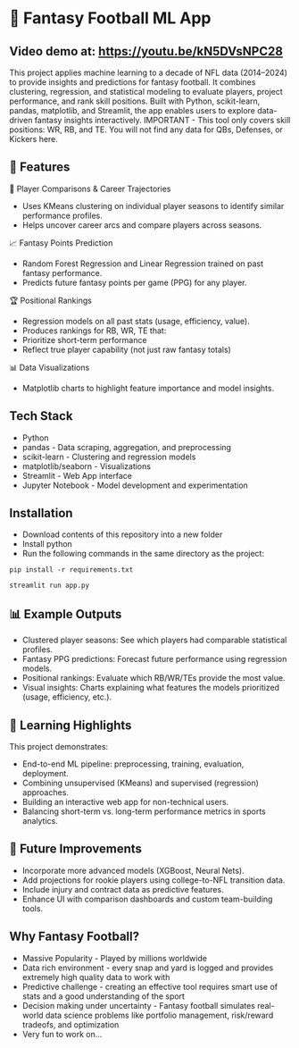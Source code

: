 # 🏈 Fantasy Football ML App
## Video demo at: https://youtu.be/kN5DVsNPC28

This project applies machine learning to a decade of NFL data (2014–2024) to provide insights and predictions for fantasy football. It combines clustering, regression, and statistical modeling to evaluate players, project performance, and rank skill positions.
Built with Python, scikit-learn, pandas, matplotlib, and Streamlit, the app enables users to explore data-driven fantasy insights interactively. IMPORTANT - This tool only covers skill positions: WR, RB, and TE. You will not find any data for QBs, Defenses, or Kickers here.

## 🚀 Features
🔎 Player Comparisons & Career Trajectories
- Uses KMeans clustering on individual player seasons to identify similar performance profiles.
- Helps uncover career arcs and compare players across seasons.

📈 Fantasy Points Prediction
- Random Forest Regression and Linear Regression trained on past fantasy performance.
- Predicts future fantasy points per game (PPG) for any player.

🏆 Positional Rankings
- Regression models on all past stats (usage, efficiency, value).
- Produces rankings for RB, WR, TE that:
- Prioritize short-term performance
- Reflect true player capability (not just raw fantasy totals)

📊 Data Visualizations
- Matplotlib charts to highlight feature importance and model insights.

## Tech Stack
- Python
- pandas - Data scraping, aggregation, and preprocessing
- scikit-learn - Clustering and regression models
- matplotlib/seaborn - Visualizations
- Streamlit - Web App interface
- Jupyter Notebook - Model development and experimentation

## Installation
- Download contents of this repository into a new folder
- Install python
- Run the following commands in the same directory as the project:
  
`pip install -r requirements.txt`

`streamlit run app.py`

## 📊 Example Outputs

- Clustered player seasons: See which players had comparable statistical profiles.
- Fantasy PPG predictions: Forecast future performance using regression models.
- Positional rankings: Evaluate which RB/WR/TEs provide the most value.
- Visual insights: Charts explaining what features the models prioritized (usage, efficiency, etc.).

## 🧠 Learning Highlights

This project demonstrates:
- End-to-end ML pipeline: preprocessing, training, evaluation, deployment.
- Combining unsupervised (KMeans) and supervised (regression) approaches.
- Building an interactive web app for non-technical users.
- Balancing short-term vs. long-term performance metrics in sports analytics.

## 🌟 Future Improvements

-  Incorporate more advanced models (XGBoost, Neural Nets).
- Add projections for rookie players using college-to-NFL transition data.
- Include injury and contract data as predictive features.
- Enhance UI with comparison dashboards and custom team-building tools.

## Why Fantasy Football?

- Massive Popularity - Played by millions worldwide
- Data rich environment - every snap and yard is logged and provides extremely high quality data to work with
- Predictive challenge - creating an effective tool requires smart use of stats and a good understanding of the sport
- Decision making under uncertainty - Fantasy football simulates real-world data science problems like portfolio management, risk/reward tradeofs, and optimization
- Very fun to work on...
